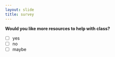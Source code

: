 ```yaml
---
layout: slide
title: survey
---
```

**Would you like more resources to help with class?**
- [ ] yes
- [ ] no
- [ ] maybe
